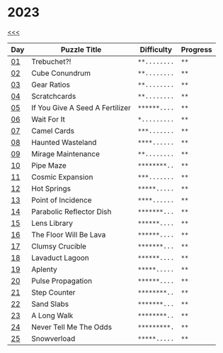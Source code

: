 # 2023

[<<<](../README.md)

| Day                       | Puzzle Title                                  | Difficulty   | Progress |
|---------------------------|-----------------------------------------------|--------------|----------|
| [01](./src/d01/README.md) | Trebuchet?!                                   | `**........` | `**`     |
| [02](./src/d02/README.md) | Cube Conundrum                                | `**........` | `**`     |
| [03](./src/d03/README.md) | Gear Ratios                                   | `**........` | `**`     |
| [04](./src/d04/README.md) | Scratchcards                                  | `**........` | `**`     |
| [05](./src/d05/README.md) | If You Give A Seed A Fertilizer               | `******....` | `**`     |
| [06](./src/d06/README.md) | Wait For It                                   | `*.........` | `**`     |
| [07](./src/d07/README.md) | Camel Cards                                   | `***.......` | `**`     |
| [08](./src/d08/README.md) | Haunted Wasteland                             | `****......` | `**`     |
| [09](./src/d09/README.md) | Mirage Maintenance                            | `**........` | `**`     |
| [10](./src/d10/README.md) | Pipe Maze                                     | `********..` | `**`     |
| [11](./src/d11/README.md) | Cosmic Expansion                              | `***.......` | `**`     |
| [12](./src/d12/README.md) | Hot Springs                                   | `*****.....` | `**`     |
| [13](./src/d13/README.md) | Point of Incidence                            | `****......` | `**`     |
| [14](./src/d14/README.md) | Parabolic Reflector Dish                      | `*******...` | `**`     |
| [15](./src/d15/README.md) | Lens Library                                  | `******....` | `**`     |
| [16](./src/d16/README.md) | The Floor Will Be Lava                        | `******....` | `**`     |
| [17](./src/d17/README.md) | Clumsy Crucible                               | `*******...` | `**`     |
| [18](./src/d18/README.md) | Lavaduct Lagoon                               | `******....` | `**`     |
| [19](./src/d19/README.md) | Aplenty                                       | `*****.....` | `**`     |
| [20](./src/d20/README.md) | Pulse Propagation                             | `******....` | `**`     |
| [21](./src/d21/README.md) | Step Counter                                  | `********..` | `**`     |
| [22](./src/d22/README.md) | Sand Slabs                                    | `*******...` | `**`     |
| [23](./src/d23/README.md) | A Long Walk                                   | `********..` | `**`     |
| [24](./src/d24/README.md) | Never Tell Me The Odds                        | `*********.` | `**`     |
| [25](./src/d25/README.md) | Snowverload                                   | `*****.....` | `**`     |

